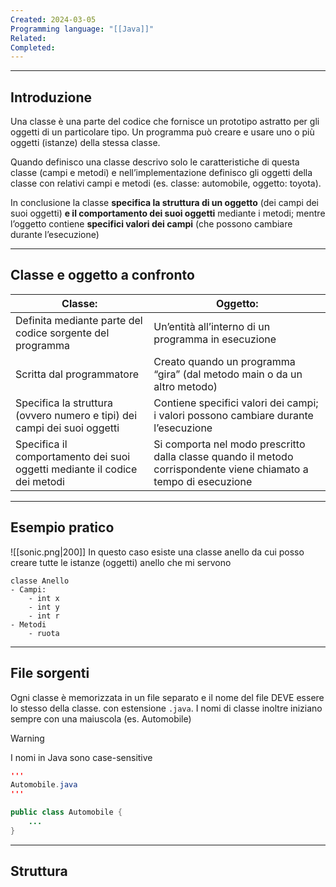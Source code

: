 ```yaml
---
Created: 2024-03-05
Programming language: "[[Java]]"
Related: 
Completed:
---
```

---
## Introduzione
Una classe è una parte del codice che fornisce un prototipo astratto per gli oggetti di un particolare tipo.
Un programma può creare e usare uno o più oggetti (istanze) della stessa classe.

Quando definisco una classe descrivo solo le caratteristiche di questa classe (campi e metodi) e nell’implementazione definisco gli oggetti della classe con relativi campi e metodi (es. classe: automobile, oggetto: toyota).

In conclusione la classe **specifica la struttura di un oggetto** (dei campi dei suoi oggetti) **e il comportamento dei suoi oggetti** mediante i metodi; mentre l’oggetto contiene **specifici valori dei campi** (che possono cambiare durante l’esecuzione)

---
## Classe e oggetto a confronto

| Classe:                                                                   | Oggetto:                                                                                                          |
| ------------------------------------------------------------------------- | ----------------------------------------------------------------------------------------------------------------- |
| Definita mediante parte del codice sorgente del programma                 | Un’entità all’interno di un programma in esecuzione                                                               |
| Scritta dal programmatore                                                 | Creato quando un programma “gira” (dal metodo main o da un altro metodo)                                          |
| Specifica la struttura (ovvero numero e tipi) dei campi dei suoi oggetti  | Contiene specifici valori dei campi; i valori possono cambiare durante l’esecuzione                               |
| Specifica il comportamento dei suoi oggetti mediante il codice dei metodi | Si comporta nel modo prescritto dalla classe quando il metodo corrispondente viene chiamato a tempo di esecuzione |

---
## Esempio pratico

![[sonic.png|200]]
In questo caso esiste una classe anello da cui posso creare tutte le istanze (oggetti) anello che mi servono
```
classe Anello
- Campi:
	- int x
	- int y
	- int r
- Metodi
	- ruota
```

---
## File sorgenti
Ogni classe è memorizzata in un file separato e il nome del file DEVE essere lo stesso della classe. con estensione `.java`.
I nomi di classe inoltre iniziano sempre con una maiuscola (es. Automobile)

> [!warning]
> I nomi in Java sono case-sensitive

```java
'''
Automobile.java
'''

public class Automobile {
	...
}
```

---
## Struttura